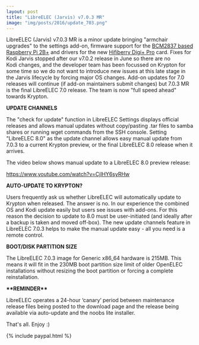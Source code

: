 ```yaml
---
layout: post
title: "LibreELEC (Jarvis) v7.0.3 MR"
image: "img/posts/2016/update_703.png"
---
```


LibreELEC (Jarvis) v7.0.3 MR is a minor update bringing "armchair upgrades" to the settings add-on, firmware support for the [BCM2837 based Raspberry Pi 2B+](https://www.raspberrypi.org/forums/viewtopic.php?t=160578) and drivers for the new [Hifiberry Digi+ Pro](https://www.hifiberry.com/products/digiplus/) card. Fixes for Kodi Jarvis stopped after our v7.0.2 release in June so there are no Kodi changes, and the developer team has been focussed on Krypton for some time so we do not want to introduce new issues at this late stage in the Jarvis lifecycle by forcing major OS changes. Add-on updates for 7.0 releases will continue (if add-on maintainers submit changes) but 7.0.3 MR is the final LibreELEC 7.0 release. The team is now "full speed ahead" towards Krypton.

**UPDATE CHANNELS**

The "check for update" function in LibreELEC Settings displays official releases and allows manual updates without copy/pasting .tar files to samba shares or running wget commands from the SSH console. Setting "LibreELEC 8.0" as the update channel allows easy manual update from 7.0.3 to a current Krypton preview, or the final LibreELEC 8.0 release when it arrives.

The video below shows manual update to a LibreELEC 8.0 preview release:

https://www.youtube.com/watch?v=CjlHY6syRHw

**AUTO-UPDATE TO KRYPTON?**

Users frequently ask us whether LibreELEC will automatically update to Krypton when released. The answer is no. In our experience the combined OS and Kodi update easily but users see issues with add-ons. For this reason the decision to update to 8.0 must be user-initiated (and ideally after a backup is taken and moved off-box). The new update channels feature in LibreELEC 7.0.3 helps to make the manual update easy - all you need is a remote control.

**BOOT/DISK PARTITION SIZE**

The LibreELEC 7.0.3 image for Generic x86\_64 hardware is 215MB. This means it will fit in the 230MB boot partition size limit of older OpenELEC installations without resizing the boot partition or forcing a complete reinstallation.

**\*\*REMINDER\*\***

LibreELEC operates a 24-hour ‘canary’ period between maintenance release files being posted to the download page and the release being available via auto-update and the noobs lite installer.

That's all. Enjoy :)

{% include paypal.html %}
